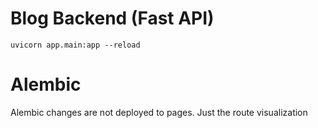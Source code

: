 # Blog Backend (Fast API)
```
uvicorn app.main:app --reload
```


# Alembic
Alembic changes are not deployed to pages.
Just the route visualization